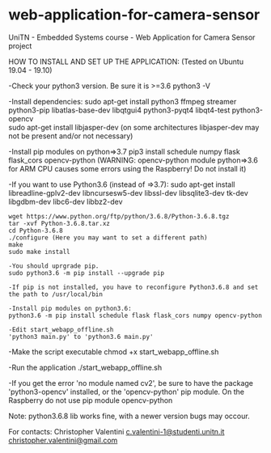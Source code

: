 # web-application-for-camera-sensor
UniTN - Embedded Systems course - Web Application for Camera Sensor project


HOW TO INSTALL AND SET UP THE APPLICATION:
(Tested on Ubuntu 19.04 - 19.10)

-Check your python3 version. Be sure it is >=3.6
python3 -V

-Install dependencies:
sudo apt-get install python3 ffmpeg streamer python3-pip libatlas-base-dev libqtgui4 python3-pyqt4 libqt4-test python3-opencv  
sudo apt-get install libjasper-dev (on some architectures libjasper-dev may not be present and/or not necessary) 

-Install pip modules on python=>3.7
pip3 install schedule numpy flask flask_cors opencv-python
(WARNING: opencv-python module python=>3.6 for ARM CPU causes some errors using the Raspberry! Do not install it) 

-If you want to use Python3.6 (instead of =>3.7):
	sudo apt-get install libreadline-gplv2-dev libncursesw5-dev libssl-dev libsqlite3-dev tk-dev libgdbm-dev libc6-dev libbz2-dev

	wget https://www.python.org/ftp/python/3.6.8/Python-3.6.8.tgz
	tar -xvf Python-3.6.8.tar.xz 
	cd Python-3.6.8
	./configure (Here you may want to set a different path)
	make
	sudo make install

	-You should uprgrade pip.
	sudo python3.6 -m pip install --upgrade pip 

	-If pip is not installed, you have to reconfigure Python3.6.8 and set the path to /usr/local/bin 

	-Install pip modules on python3.6:
	python3.6 -m pip install schedule flask flask_cors numpy opencv-python

	-Edit start_webapp_offline.sh
	'python3 main.py' to 'python3.6 main.py'


-Make the script executable
chmod +x start_webapp_offline.sh

-Run the application
./start_webapp_offline.sh

-If you get the error 'no module named cv2', be sure to have the package 'python3-opencv' installed, or the 'opencv-python' pip module. On the Raspberry do not use pip module opencv-python


Note: python3.6.8 lib works fine, with a newer version bugs may occour.


For contacts:
Christopher Valentini
c.valentini-1@studenti.unitn.it
christopher.valentini@gmail.com
